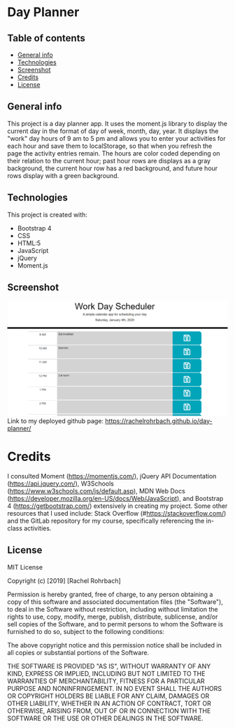 # Day Planner

## Table of contents
* [General info](#general-info)
* [Technologies](#technologies)
* [Screenshot](#screenshot)
* [Credits](#credits)
* [License](#license)

## General info
This project is a day planner app. It uses the moment.js library to display the current day in the format of day of week, month, day, year. It displays the "work" day hours of 9 am to 5 pm and allows you to enter your activities for each hour and save them to localStorage, so that when you refresh the page the activity entries remain. The hours are color coded depending on their relation to the current hour; past hour rows are displays as a gray background, the current hour row has a red background, and future hour rows display with a green background. 
	
## Technologies
This project is created with: 
* Bootstrap 4
* CSS
* HTML:5
* JavaScript
* jQuery
* Moment.js

## Screenshot
![project screenshot](assets/schedule-screenshot.png)
Link to my deployed github page: https://rachelrohrbach.github.io/day-planner/


# Credits
I consulted Moment (https://momentjs.com/), jQuery API Documentation (https://api.jquery.com/), W3Schools (https://www.w3schools.com/js/default.asp), MDN Web Docs (https://developer.mozilla.org/en-US/docs/Web/JavaScript), and Bootstrap 4 (https://getbootstrap.com/) extensively in creating my project. Some other resources that I used include: Stack Overflow (#https://stackoverflow.com/) and the GitLab repository for my course, specifically referencing the in-class activities. 

## License
MIT License

Copyright (c) [2019] [Rachel Rohrbach]

Permission is hereby granted, free of charge, to any person obtaining a copy
of this software and associated documentation files (the "Software"), to deal
in the Software without restriction, including without limitation the rights
to use, copy, modify, merge, publish, distribute, sublicense, and/or sell
copies of the Software, and to permit persons to whom the Software is
furnished to do so, subject to the following conditions:

The above copyright notice and this permission notice shall be included in all
copies or substantial portions of the Software.

THE SOFTWARE IS PROVIDED "AS IS", WITHOUT WARRANTY OF ANY KIND, EXPRESS OR
IMPLIED, INCLUDING BUT NOT LIMITED TO THE WARRANTIES OF MERCHANTABILITY,
FITNESS FOR A PARTICULAR PURPOSE AND NONINFRINGEMENT. IN NO EVENT SHALL THE
AUTHORS OR COPYRIGHT HOLDERS BE LIABLE FOR ANY CLAIM, DAMAGES OR OTHER
LIABILITY, WHETHER IN AN ACTION OF CONTRACT, TORT OR OTHERWISE, ARISING FROM,
OUT OF OR IN CONNECTION WITH THE SOFTWARE OR THE USE OR OTHER DEALINGS IN THE
SOFTWARE.